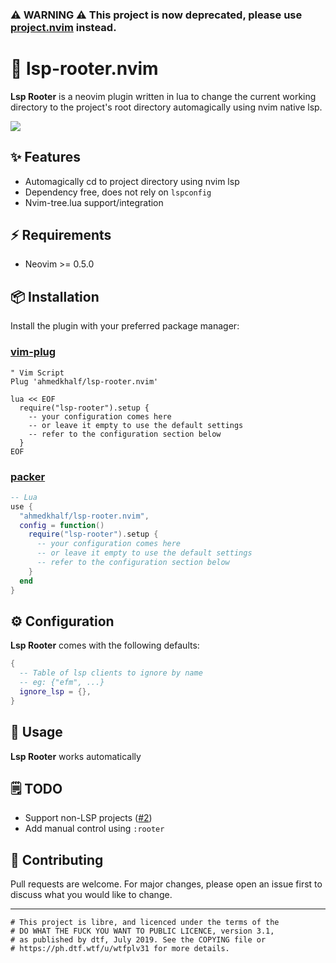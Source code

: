 ### ⚠️ WARNING ⚠️ This project is now deprecated, please use [project.nvim](https://github.com/ahmedkhalf/project.nvim) instead.

# 🌳 lsp-rooter.nvim

**Lsp Rooter** is a neovim plugin written in lua to change the current working directory to the project's root directory automagically using nvim native lsp.

<img src="https://user-images.githubusercontent.com/36672196/119023256-a9432800-b9b2-11eb-8f0e-028a860efa9c.gif">

## ✨ Features

- Automagically cd to project directory using nvim lsp
- Dependency free, does not rely on `lspconfig`
- Nvim-tree.lua support/integration

## ⚡️ Requirements

- Neovim >= 0.5.0

## 📦 Installation

Install the plugin with your preferred package manager:

### [vim-plug](https://github.com/junegunn/vim-plug)

```vim
" Vim Script
Plug 'ahmedkhalf/lsp-rooter.nvim'

lua << EOF
  require("lsp-rooter").setup {
    -- your configuration comes here
    -- or leave it empty to use the default settings
    -- refer to the configuration section below
  }
EOF
```

### [packer](https://github.com/wbthomason/packer.nvim)

```lua
-- Lua
use {
  "ahmedkhalf/lsp-rooter.nvim",
  config = function()
    require("lsp-rooter").setup {
      -- your configuration comes here
      -- or leave it empty to use the default settings
      -- refer to the configuration section below
    }
  end
}
```

## ⚙️ Configuration

**Lsp Rooter** comes with the following defaults:

```lua
{
  -- Table of lsp clients to ignore by name
  -- eg: {"efm", ...}
  ignore_lsp = {},
}
```

## 🚀 Usage

**Lsp Rooter** works automatically

## 🗒️ TODO

- Support non-LSP projects ([#2](https://github.com/ahmedkhalf/lsp-rooter.nvim/issues/2))
- Add manual control using `:rooter`

## 🤝 Contributing

Pull requests are welcome. For major changes, please open an issue first to discuss what you would like to change.

---

```
# This project is libre, and licenced under the terms of the
# DO WHAT THE FUCK YOU WANT TO PUBLIC LICENCE, version 3.1,
# as published by dtf, July 2019. See the COPYING file or
# https://ph.dtf.wtf/u/wtfplv31 for more details.
```
